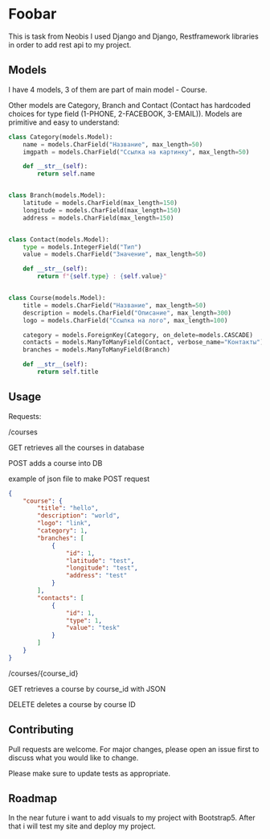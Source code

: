 # Foobar

This is task from Neobis
I used Django and Django, Restframework libraries in order to add rest api to my project. 

## Models

I have 4 models, 3 of them are part of main model - Course.

Other models are Category, Branch and Contact (Contact has hardcoded choices for type field (1-PHONE, 2-FACEBOOK, 3-EMAIL)).
Models are primitive and easy to understand:

```python
class Category(models.Model):
    name = models.CharField("Название", max_length=50)
    imgpath = models.CharField("Ссылка на картинку", max_length=50)

    def __str__(self):
        return self.name


class Branch(models.Model):
    latitude = models.CharField(max_length=150)
    longitude = models.CharField(max_length=150)
    address = models.CharField(max_length=150)


class Contact(models.Model):
    type = models.IntegerField("Тип")
    value = models.CharField("Значение", max_length=50)

    def __str__(self):
        return f"{self.type} : {self.value}"


class Course(models.Model):
    title = models.CharField("Название", max_length=50)
    description = models.CharField("Описание", max_length=300)
    logo = models.CharField("Ссылка на лого", max_length=100)

    category = models.ForeignKey(Category, on_delete=models.CASCADE)
    contacts = models.ManyToManyField(Contact, verbose_name="Контакты")
    branches = models.ManyToManyField(Branch)

    def __str__(self):
        return self.title
```

## Usage

Requests:

/courses

GET retrieves all the courses in database

POST adds a course into DB

example of json file to make POST request
```json
{
    "course": {
        "title": "hello",
        "description": "world",
        "logo": "link",
        "category": 1,
        "branches": [
            {
                "id": 1,
                "latitude": "test",
                "longitude": "test",
                "address": "test"
            }
        ],
        "contacts": [
            {
                "id": 1,
                "type": 1,
                "value": "tesk"
            }
        ]
    }
}
```

/courses/{course_id}

GET retrieves a course by course_id with JSON

DELETE deletes a course by course ID


## Contributing
Pull requests are welcome. For major changes, please open an issue first to discuss what you would like to change.

Please make sure to update tests as appropriate.


## Roadmap
In the near future i want to add visuals to my project with Bootstrap5. After that i will test my site and deploy my project.
